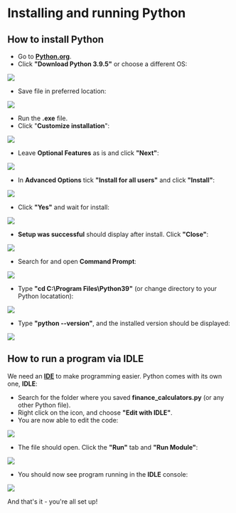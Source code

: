 # Installing and running Python

## How to install Python 

* Go to [**Python.org**](Python.org/downloads).
* Click **"Download Python 3.9.5"** or choose a different OS:

![](Python-Install-Images/0.jpg)

* Save file in preferred location:

![](Python-Install-Images/1.jpg)

* Run the **.exe** file. 
* Click "**Customize installation**":

![](Python-Install-Images/2.jpg)

* Leave **Optional Features** as is and click **"Next"**:

![](Python-Install-Images/3.jpg)

* In **Advanced Options** tick **"Install for all users"** and click **"Install"**:

![](Python-Install-Images/4.jpg)

* Click **"Yes"** and wait for install:

![](Python-Install-Images/5.jpg)

* **Setup was successful** should display after install. Click **"Close"**:

![](Python-Install-Images/6.jpg)

* Search for and open **Command Prompt**:

![](Python-Install-Images/7.jpg)

* Type **"cd C:\Program Files\Python39"** (or change directory to your Python locatation):

![](Python-Install-Images/8.jpg)

* Type **"python --version"**, and the installed version should be displayed:

![](Python-Install-Images/9.jpg)

## How to run a program via IDLE

We need an [**IDE**](https://www.codecademy.com/articles/what-is-an-ide) to make programming easier. Python comes with its own one, **IDLE**:

* Search for the folder where you saved **finance_calculators.py** (or any other Python file).
* Right click on the icon, and choose **"Edit with IDLE"**.
* You are now able to edit the code:

![](IDLE-run-images/0.jpg)

* The file should open. Click the **"Run"** tab and **"Run Module"**:

![](IDLE-run-images/1.jpg)

* You should now see program running in the **IDLE** console:

![](IDLE-run-images/2.jpg)

And that's it - you're all set up! 
